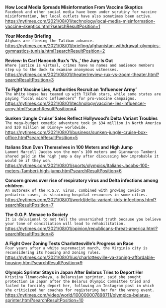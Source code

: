 **How Local Media Spreads Misinformation From Vaccine Skeptics**\
`Facebook and other social media have been under scrutiny for vaccine misinformation, but local outlets have also sometimes been active.`\
https://nytimes.com/2021/08/01/technology/local-media-misinformation-vaccine-skeptics.html?searchResultPosition=1

**Your Monday Briefing**\
`Afghans are fleeing the Taliban advance.`\
https://nytimes.com/2021/08/01/briefing/afghanistan-withdrawal-olympics-gymnastics-tunisia.html?searchResultPosition=2

**Review: In Carl Hancock Rux’s ‘Vs.,’ the Jury Is Out**\
`Where justice is virtual, crimes have no names and audience members step up to the dock to examine anonymous witnesses.`\
https://nytimes.com/2021/08/01/theater/review-rux-vs-zoom-theater.html?searchResultPosition=3

**To Fight Vaccine Lies, Authorities Recruit an ‘Influencer Army’**\
`The White House has teamed up with TikTok stars, while some states are paying “local micro influencers” for pro-vaccine campaigns.`\
https://nytimes.com/2021/08/01/technology/vaccine-lies-influencer-army.html?searchResultPosition=4

**Sunken ‘Jungle Cruise’ Sales Reflect Hollywood’s Delta Variant Troubles**\
`The mega-budget comedic adventure took in $34 million in North America and $30 million on Disney+ worldwide.`\
https://nytimes.com/2021/08/01/business/sunken-jungle-cruise-box-office.html?searchResultPosition=5

**Italians Stun Even Themselves in 100 Meters and High Jump**\
`Lamont Marcell Jacobs won the men’s 100 meters and Gianmarco Tamberi shared gold in the high jump a day after discussing how improbable it would be if they won.`\
https://nytimes.com/2021/08/01/sports/olympics/Italians-Jacobs-100-meters-Tamberi-high-jump.html?searchResultPosition=6

**Concern grows over rise of respiratory virus and Delta infections among children.**\
`An outbreak of the R.S.V. virus, combined with growing Covid-19 pediatric cases, is straining hospital resources in some cities.`\
https://nytimes.com/2021/08/01/world/delta-variant-kids-infections.html?searchResultPosition=7

**The G.O.P. Menace to Society**\
`It is delusional to not tell the unvarnished truth because you believe your tone of conciliation will lead to rehabilitation.`\
https://nytimes.com/2021/08/01/opinion/republicans-threat-america.html?searchResultPosition=8

**A Fight Over Zoning Tests Charlottesville’s Progress on Race**\
`Four years after a white supremacist march, the Virginia city is reconsidering its housing and zoning rules.`\
https://nytimes.com/2021/08/01/us/charlottesville-va-zoning-affordable-housing.html?searchResultPosition=9

**Olympic Sprinter Stays in Japan After Belarus Tries to Deport Her**\
`Kristina Timanovskaya, a Belarusian sprinter, said she sought protection in Japan after the Belarus Olympic Committee tried and failed to forcibly deport her, following an Instagram post in which she criticized her coaches for registering her for the wrong event.`\
https://nytimes.com/video/world/100000007898711/olympics-belarus-sprinter.html?searchResultPosition=10

